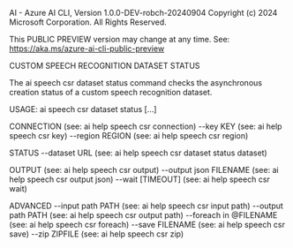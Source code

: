 AI - Azure AI CLI, Version 1.0.0-DEV-robch-20240904
Copyright (c) 2024 Microsoft Corporation. All Rights Reserved.

This PUBLIC PREVIEW version may change at any time.
See: https://aka.ms/azure-ai-cli-public-preview

CUSTOM SPEECH RECOGNITION DATASET STATUS

  The ai speech csr dataset status command checks the asynchronous creation status
  of a custom speech recognition dataset.

USAGE: ai speech csr dataset status [...]

CONNECTION                      (see: ai help speech csr connection)
  --key KEY                     (see: ai help speech csr key)
  --region REGION               (see: ai help speech csr region)

STATUS
  --dataset URL                 (see: ai help speech csr dataset status dataset)

OUTPUT                          (see: ai help speech csr output)
  --output json FILENAME        (see: ai help speech csr output json)
  --wait [TIMEOUT]              (see: ai help speech csr wait)

ADVANCED
  --input path PATH             (see: ai help speech csr input path)
  --output path PATH            (see: ai help speech csr output path)
  --foreach in @FILENAME        (see: ai help speech csr foreach)
  --save FILENAME               (see: ai help speech csr save)
  --zip ZIPFILE                 (see: ai help speech csr zip)

